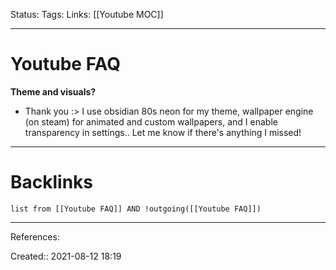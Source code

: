 Status: 
Tags: 
Links: [[Youtube MOC]]
___
# Youtube FAQ
**Theme and visuals?**
- Thank you :> I use obsidian 80s neon for my theme, wallpaper engine (on steam) for animated and custom wallpapers, and I enable transparency in settings.. Let me know if there's anything I missed!
___
# Backlinks
```dataview
list from [[Youtube FAQ]] AND !outgoing([[Youtube FAQ]])
```
___
References:

Created:: 2021-08-12 18:19
